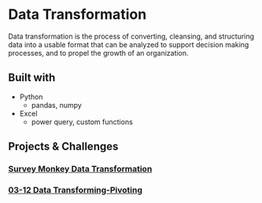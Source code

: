 # Data Transformation
Data transformation is the process of converting, cleansing, and structuring data into a usable format that can be analyzed to support decision making processes, and to propel the growth of an organization.
## Built with
- Python
	- pandas, numpy
- Excel
	- power query, custom functions

## Projects & Challenges

### [Survey Monkey Data Transformation](https://github.com/rumana-amin/Data-Transformation-Cleaning-Wrangling/tree/main/SurveyMonkey%20Data%20Transformation)

### [03-12 Data Transforming-Pivoting](https://github.com/rumana-amin/Data-Transformation-Cleaning-Wrangling/tree/main/03-12)
